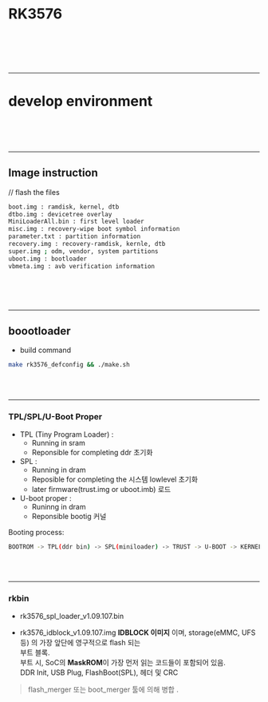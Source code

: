RK3576 
====

<br/>
<br/>
<br/>
<br/>
<hr>

# develop environment

<br/>
<br/>
<br/>
<hr>

## Image instruction 
// flash the files

```bash
boot.img : ramdisk, kernel, dtb
dtbo.img : devicetree overlay
MiniLoaderAll.bin : first level loader
misc.img : recovery-wipe boot symbol information
parameter.txt : partition information
recovery.img : recovery-ramdisk, kernle, dtb
super.img ; odm, vendor, system partitions
uboot.img : bootloader
vbmeta.img : avb verification information
```

<br/>
<br/>
<br/>
<hr>

## boootloader

 - build command
```bash
make rk3576_defconfig && ./make.sh 
```

<br/>
<br/>
<hr>

### TPL/SPL/U-Boot Proper

 - TPL (Tiny Program Loader) :
   * Running in sram  
   * Reponsible for completing ddr 초기화  
 - SPL : 
   * Running in dram
   * Reposible for completing the 시스템 lowlevel 초기화  
   * later firmware(trust.img or uboot.imb) 로드  
 - U-boot proper : 
   * Runinng in dram
   * Reponsible bootig 커널  

Booting process:  
```bash
BOOTROM -> TPL(ddr bin) -> SPL(miniloader) -> TRUST -> U-BOOT -> KERNEL
```

<br/>
<br/>
<hr>

### rkbin

 - rk3576_spl_loader_v1.09.107.bin

 - rk3576_idblock_v1.09.107.img
  **IDBLOCK 이미지** 이며, storage(eMMC, UFS 등) 의 가장 앞단에 영구적으로 flash 되는   
  부트 블록.  
  부트 시, SoC의 **MaskROM**이 가장 먼저 읽는 코드들이 포함되어 있음.   
  DDR Init, USB Plug, FlashBoot(SPL), 헤더 및 CRC
> flash_merger 또는 boot_merger 툴에 의해 병합 .  

